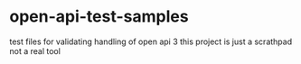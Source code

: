 # open-api-test-samples
test files for validating handling of open api 3
this project is just a scrathpad not a real tool
